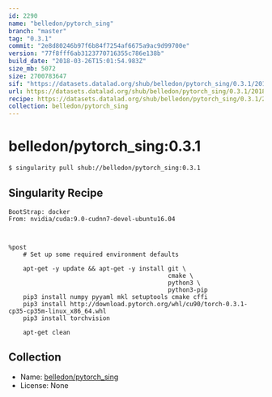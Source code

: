 ```yaml
---
id: 2290
name: "belledon/pytorch_sing"
branch: "master"
tag: "0.3.1"
commit: "2e8d80246b97f6b84f7254af6675a9ac9d99700e"
version: "77f8fff6ab3123770716355c786e138b"
build_date: "2018-03-26T15:01:54.983Z"
size_mb: 5072
size: 2700783647
sif: "https://datasets.datalad.org/shub/belledon/pytorch_sing/0.3.1/2018-03-26-2e8d8024-77f8fff6/77f8fff6ab3123770716355c786e138b.simg"
url: https://datasets.datalad.org/shub/belledon/pytorch_sing/0.3.1/2018-03-26-2e8d8024-77f8fff6/
recipe: https://datasets.datalad.org/shub/belledon/pytorch_sing/0.3.1/2018-03-26-2e8d8024-77f8fff6/Singularity
collection: belledon/pytorch_sing
---
```


# belledon/pytorch_sing:0.3.1

```bash
$ singularity pull shub://belledon/pytorch_sing:0.3.1
```

## Singularity Recipe

```singularity
BootStrap: docker
From: nvidia/cuda:9.0-cudnn7-devel-ubuntu16.04



%post
    # Set up some required environment defaults

    apt-get -y update && apt-get -y install git \
                                            cmake \
                                            python3 \
                                            python3-pip
    pip3 install numpy pyyaml mkl setuptools cmake cffi
    pip3 install http://download.pytorch.org/whl/cu90/torch-0.3.1-cp35-cp35m-linux_x86_64.whl
    pip3 install torchvision

    apt-get clean
```

## Collection

 - Name: [belledon/pytorch_sing](https://github.com/belledon/pytorch_sing)
 - License: None

